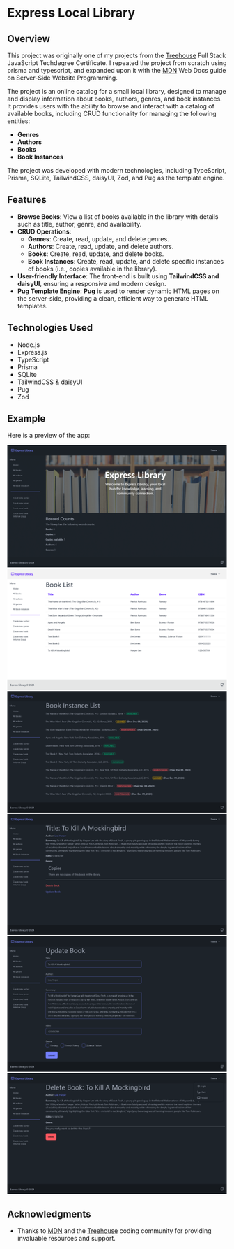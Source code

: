 # Express Local Library

## Overview

This project was originally one of my projects from the [Treehouse](https://teamtreehouse.com/) Full Stack JavaScript Techdegree Certificate. I repeated the project from scratch using prisma and typescript, and expanded upon it with the [MDN](https://developer.mozilla.org/en-US/docs/Learn/Server-side/Express_Nodejs) Web Docs guide on Server-Side Website Programming.

The project is an online catalog for a small local library, designed to manage and display information about books, authors, genres, and book instances. It provides users with the ability to browse and interact with a catalog of available books, including CRUD functionality for managing the following entities:

- **Genres**
- **Authors**
- **Books**
- **Book Instances**

The project was developed with modern technologies, including TypeScript, Prisma, SQLite, TailwindCSS, daisyUI, Zod, and Pug as the template engine.

## Features

- **Browse Books**: View a list of books available in the library with details such as title, author, genre, and availability.
- **CRUD Operations**:
  - **Genres**: Create, read, update, and delete genres.
  - **Authors**: Create, read, update, and delete authors.
  - **Books**: Create, read, update, and delete books.
  - **Book Instances**: Create, read, update, and delete specific instances of books (i.e., copies available in the library).
- **User-friendly Interface**: The front-end is built using **TailwindCSS and daisyUI**, ensuring a responsive and modern design.
- **Pug Template Engine**: **Pug** is used to render dynamic HTML pages on the server-side, providing a clean, efficient way to generate HTML templates.

## Technologies Used

- Node.js
- Express.js
- TypeScript
- Prisma
- SQLite
- TailwindCSS & daisyUI
- Pug
- Zod

## Example

Here is a preview of the app:

![Preview of Express Library](./src/public/images/dark-home.png)  
![Preview of Express Library](./src/public/images/light-book-list.png)
![Preview of Express Library](./src/public/images/dark-bookinstance-list.png)
![Preview of Express Library](./src/public/images/dark-book-detail.png)
![Preview of Express Library](./src/public/images/dark-update-book.png)
![Preview of Express Library](./src/public/images/dark-delete-book.png)

## Acknowledgments

- Thanks to [MDN](https://developer.mozilla.org/en-US/) and the [Treehouse](https://teamtreehouse.com/) coding community for providing invaluable resources and support.

